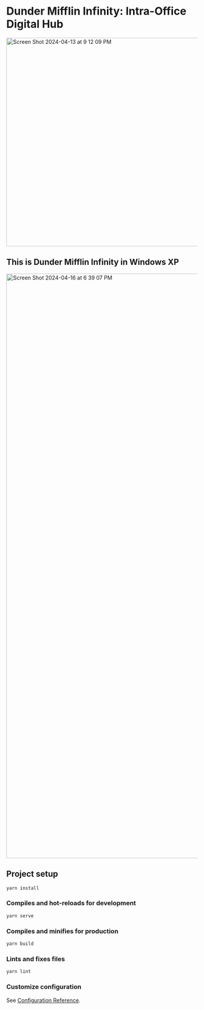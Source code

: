 # Dunder Mifflin Infinity: Intra-Office Digital Hub

<img width="548" alt="Screen Shot 2024-04-13 at 9 12 09 PM" src="https://github.com/SunnyDcitruspunch/dunder-mifflin-infinity/assets/36935854/13b3bcd3-a76d-4d1b-a286-3e072cca02ec">

## This is Dunder Mifflin Infinity in Windows XP

<img width="1536" alt="Screen Shot 2024-04-16 at 6 39 07 PM" src="https://github.com/SunnyDcitruspunch/Dunder-Mifflin-Infinity/assets/36935854/ba13e05c-1a48-4593-b34c-d23d48b3b317">

## Project setup
```
yarn install
```

### Compiles and hot-reloads for development
```
yarn serve
```

### Compiles and minifies for production
```
yarn build
```

### Lints and fixes files
```
yarn lint
```

### Customize configuration
See [Configuration Reference](https://cli.vuejs.org/config/).
